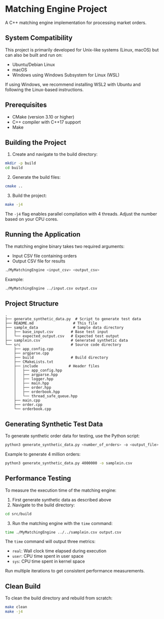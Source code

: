# Matching Engine Project

A C++ matching engine implementation for processing market orders.

## System Compatibility

This project is primarily developed for Unix-like systems (Linux, macOS) but can also be built and run on:
- Ubuntu/Debian Linux
- macOS
- Windows using Windows Subsystem for Linux (WSL)

If using Windows, we recommend installing WSL2 with Ubuntu and following the Linux-based instructions.

## Prerequisites

- CMake (version 3.10 or higher)
- C++ compiler with C++17 support
- Make

## Building the Project

1. Create and navigate to the build directory:
```sh
mkdir -p build
cd build
```

2. Generate the build files:
```sh
cmake ..
```

3. Build the project:
```sh
make -j4
```

The `-j4` flag enables parallel compilation with 4 threads. Adjust the number based on your CPU cores.

## Running the Application

The matching engine binary takes two required arguments:
- Input CSV file containing orders
- Output CSV file for results

```sh
./MyMatchingEngine <input_csv> <output_csv>
```

Example:
```sh
./MyMatchingEngine ../input.csv output.csv
```

## Project Structure

```
.
├── generate_synthetic_data.py  # Script to generate test data
├── README.md                  # This file
├── sample_data                # Sample data directory
│   ├── base_input.csv        # Base test input
│   └── expected_output.csv   # Expected test output
├── samplein.csv              # Generated synthetic data
└── src                       # Source code directory
    ├── app_config.cpp
    ├── argparse.cpp
    ├── build                 # Build directory
    ├── CMakeLists.txt
    ├── include              # Header files
    │   ├── app_config.hpp
    │   ├── argparse.hpp
    │   ├── logger.hpp
    │   ├── main.hpp
    │   ├── order.hpp
    │   ├── orderbook.hpp
    │   └── thread_safe_queue.hpp
    ├── main.cpp
    ├── order.cpp
    └── orderbook.cpp
```

## Generating Synthetic Test Data

To generate synthetic order data for testing, use the Python script:

```sh
python3 generate_synthetic_data.py <number_of_orders> -o <output_file>
```

Example to generate 4 million orders:
```sh
python3 generate_synthetic_data.py 4000000 -o samplein.csv
```

## Performance Testing

To measure the execution time of the matching engine:

1. First generate synthetic data as described above
2. Navigate to the build directory:
```sh
cd src/build
```

3. Run the matching engine with the `time` command:
```sh
time ./MyMatchingEngine ../../samplein.csv output.csv
```

The `time` command will output three metrics:
- `real`: Wall clock time elapsed during execution
- `user`: CPU time spent in user space
- `sys`: CPU time spent in kernel space

Run multiple iterations to get consistent performance measurements.

## Clean Build

To clean the build directory and rebuild from scratch:

```sh
make clean
make -j4
```